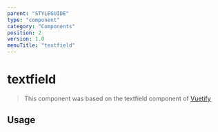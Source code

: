 ```yaml
---
parent: "STYLEGUIDE"
type: "component"
category: "Components"
position: 2
version: 1.0
menuTitle: "textfield"
---
```


# textfield

> This component was based on the textfield component of [Vuetify](https://vuetifyjs.com/en/components/textfield/ "Vuetify's textfield component")

## Usage



<!-- Component template need to be here -->

<doc-component :file="'STYLEGUIDE/textfield/STYLEGUIDE_textfield-usage'" :name="'textfield'"></doc-component >
